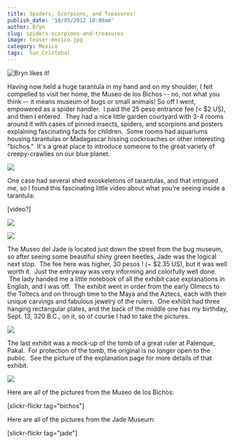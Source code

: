 ```yaml
---
title: Spiders, Scorpions, and Treasures!
publish_date: '10/05/2012 10:00am'
author: Bryn
slug: spiders-scorpions-and-treasures
image: teaser-mexico.jpg
category: Mexico
tags:  San Cristobal
---
```

![Bryn likes it!](http://farm9.staticflickr.com/8040/8056886301_47b85e7bb9_z.jpg)

Having now held a huge tarantula in my hand and on my shoulder, I felt compelled to visit her home, the Museo de los Bichos -- no, not what you think -- it means museum of bugs or small animals! So off I went, empowered as a spider handler.  I paid the 25 peso entrance fee (< $2 US), and then I entered.  They had a nice little garden courtyard with 3-4 rooms around it with cases of pinned insects, spiders, and scorpions and posters explaining fascinating facts for children.  Some rooms had aquariums housing tarantulas or Madagascar hissing cockroaches or other interesting "bichos."  It's a great place to introduce someone to the great variety of creepy-crawlies on our blue planet.

![](http://farm9.staticflickr.com/8462/8056817213_6125c91b9b_n.jpg)

One case had several shed exoskeletons of tarantulas, and that intrigued me, so I found this fascinating little video about what you're seeing inside a tarantula:

[video?]

![](http://farm9.staticflickr.com/8174/8056919165_de869cefb0_z.jpg)

![](http://farm9.staticflickr.com/8041/8056905976_456f84b100_n.jpg)

The Museo del Jade is located just down the street from the bug museum, so after seeing some beautiful shiny green beetles, Jade was the logical next stop.  The fee here was higher, 30 pesos ! (~ $2.35 US), but it was well worth it.  Just the entryway was very informing and colorfully well done.  The lady handed me a little notebook of all the exhibit case explanations in English, and I was off.  The exhibit went in order from the early Olmecs to the Toltecs and on through time to the Maya and the Aztecs, each with their unique carvings and fabulous jewelry of the rulers.  One exhibit had three hanging rectangular plates, and the back of the middle one has my birthday, Sept. 13, 320 B.C., on it, so of course I had to take the pictures.

![](http://farm9.staticflickr.com/8317/8056908231_3aab4f67b3_n.jpg)

The last exhibit was a mock-up of the tomb of a great ruler at Palenque, Pakal.  For protection of the tomb, the original is no longer open to the public.  See the picture of the explanation page for more details of that exhibit. 

![](http://farm9.staticflickr.com/8455/8056913011_28f0e82ca9.jpg)

Here are all of the pictures from the Museo de los Bichos:

[slickr-flickr tag="bichos"]

Here are all of the pictures from the Jade Museum:

[slickr-flickr tag="jade"]